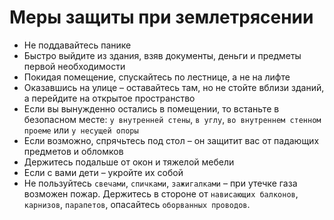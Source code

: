 # Меры защиты при землетрясении

- Не поддавайтесь панике
- Быстро выйдите из здания, взяв документы, деньги и предметы первой необходимости
- Покидая помещение, спускайтесь по лестнице, а не на лифте
- Оказавшись на улице – оставайтесь там, но не стойте вблизи зданий, а перейдите на открытое пространство
- Если вы вынужденно остались в помещении, то встаньте в безопасном месте: `у внутренней стены`, `в углу`, `во внутреннем стенном проеме` или `у несущей опоры`
- Если возможно, спрячьтесь под стол – он защитит вас от падающих предметов и обломков
- Держитесь подальше от окон и тяжелой мебели
- Если с вами дети – укройте их собой
- Не пользуйтесь `свечами`, `спичками`, `зажигалками` – при утечке газа возможен пожар. Держитесь в стороне от `нависающих балконов`, `карнизов`, `парапетов`, опасайтесь `оборванных проводов`.
